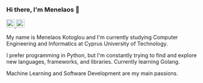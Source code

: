 ### Hi there, I'm Menelaos 👋

<!--
Here are some ideas to get you started:

- 🔭 I’m currently working on ...
- 🌱 I’m currently learning ...
- 👯 I’m looking to collaborate on ...
- 🤔 I’m looking for help with ...
- 💬 Ask me about ...
- 📫 How to reach me: ...
- 😄 Pronouns: ...
- ⚡ Fun fact: ...
-->

<a href="https://twitter.com/MKotoglou" target="_blank">
  <img  alt="Menelaos' Twitter" tar width="22px" src="https://cdn.jsdelivr.net/npm/simple-icons@v3/icons/twitter.svg" />
</a>

<a href="https://www.linkedin.com/in/menelaos-kotoglou-124643178/" target="_blank">
  <img  alt="Menelaos' LinkedIn" width="22px" src="https://cdn.jsdelivr.net/npm/simple-icons@v3/icons/linkedin.svg" />
</a>

My name is Menelaos Kotoglou and I'm currently studying Computer Engineering and Informatics at Cyprus University of Technology.</br>

I prefer programming in Python, but I'm constantly trying to find and explore new languages, frameworks, and libraries. Currently learning Golang.</br>

Machine Learning and Software Development are my main passions.
